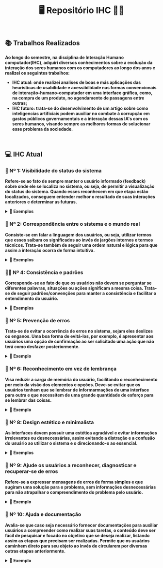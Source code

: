 <div align="center"> 
  <h1> <strong> 🖥️ Repositório IHC 👩‍💻</strong> </h1>
</div>
<br>
<h2> <strong> 📚 Trabalhos Realizados <strong> </h2>
<p>Ao longo do semestre,  na disciplina de Interação Humano computador(IHC), adquiri diversos conhecimentos sobre a evolução da interação dos seres humanos com os computadores ao longo dos anos e realizei os seguintes trabalhos: </p>
  <ul>
  <li><strong>IHC atual:</strong> onde realizei analises de boas e más aplicações das heurísticas de usabilidade e acessibilidade nas formas convencionais de interação-humano-computador em uma interface gráfica, como, na compra de um produto, no agendamento de passagens entre outras;  </li>
  <li><strong>IHC futuro:</strong> trata-se do desenvolvimento de um artigo sobre como inteligencias artificiais podem auxiliar no combate à corrupção em gastos públicos governamentais e a interação dessas IA's com os seres humanos, visando sempre as melhores formas de solucionar esse problema da sociedade. </li>
</ul>
<br>
<h2>💻 IHC Atual </h2>
<h3> 📍 Nº 1: Visibilidade do status do sistema </h3>
<p> Refere-se ao fato de sempre manter o usuário informado (feedback) sobre onde ele se localiza no sistema, ou seja, de permitir a visualização do status do sistema. Quando esses reconhecem em que etapa estão localizados, conseguem entender melhor o resultado de suas interações anteriores e determinar as futuras. </p>
<details>
  <summary> 📸 Exemplos </summary>
    <div align="center" height="30%"> 

![um](https://github.com/JuliaGayotto/Bertoti/assets/101027809/4e9e91b8-1b85-4756-a786-faf1cb5b909b)

</div>
  <p> IMAGEM 1 (ERRO❌) - opõe-se a heurística de número 1 por não apresentar feedback ao usuário de em que item do menu do sistema ele se encontra (feedback do status) . Esse tipo de erro pode causar confusão e perda de confiança no sistema. Uma forma de resolver seria, por exemplo, manter de uma cor diferente o item do menu da página que o usuário se localiza. </p>

  ![umacho](https://github.com/JuliaGayotto/Bertoti/assets/101027809/2a183086-9939-496d-8e24-626970350014)
  
 <p> IMAGEM 2 (ERRO❌) - esse caso contradiz a heurística de número 1 por não apresentar nenhum tipo de confirmação que a etapa de troca de senha foi concluída. Esse tipo de erro pode causar confusão ao usuário por não informar em que etapa ele se encontra (feedback do status). Uma forma de resolver seria, por exemplo, o sistema enviar uma mensagem de confirmação da troca após o botão de confirmar ser ativado. </p>
  <br>
  <div align="center" height="30%"> 

![umdois](https://github.com/JuliaGayotto/Bertoti/assets/101027809/fbb1cde4-9bac-4415-a27f-95911d827034)

  </div>
  <p> IMAGEM 3 (ACERTO✅) - trata-se de uma boa aplicação da heurística de número 1 por apresentar barra de progresso (feedback do status) para que o usuario consiga se localizar e compreender em que etapa do sistema ele está. </p>
  <br>
</details>
  
<h3> 🧠 Nº 2: Correspondência entre o sistema e o mundo real </h3>
<p> Consiste-se em falar a linguagem dos usuários, ou seja, utilizar termos que esses saibam os significados ao invés de jargões internos e termos técnicos. Trata-se também de seguir uma ordem natural e lógica para que assim a interação ocorra de forma intuitiva. </p>
<details>
  <summary>📸 Exemplos </summary> 
  <div align="center">
    
  ![dois2](https://github.com/JuliaGayotto/Bertoti/assets/101027809/c36bde9d-a9ab-4f15-8d15-19bb00c3b97f)

  </div>
<p> IMAGEM 4 (ERRO❌) - o SIGA não é um exemplo de site que aplica bem essa heurística pois as disciplinas no cronograma não estão ordenadas por ordem crescente de horário (que seria a ordem lógica) e sim ao acaso, o que deixa a interação pouco intuitiva e não natural. </p>
  <div align="center">
    
  ![dois](https://github.com/JuliaGayotto/Bertoti/assets/101027809/d4043d24-20b1-4bf9-9a5a-8c894bf1e0b6)

  </div>
 <p> IMAGEM 5 (ERRO❌) - a boa prática dessa heurística não é atendida nesse caso pois ocorre a utilização de termos técnicos (TAGS HTML), o que pode ocasionar confusão em diversos usuários por não compreenderem seus significado. </p>
 <br>
</details>
<h3> 👯‍♀️ Nº 4: Consistência e padrões </h3>
<p> Corresponde-se ao fato de que os usuários não devem se perguntar se diferentes palavras, situações ou ações significam a mesma coisa. Trata-se de seguir padrões/convenções para manter a consistência e facilitar o entendimento do usuário. </p>
  
<details>
  <summary>📸 Exemplos </summary> 
  <div align="center">
    
  ![quatro](https://github.com/JuliaGayotto/Bertoti/assets/101027809/52928000-d48f-421c-8224-e3542ad4c799)

  </div>
  <p> IMAGEM 6 (ERRO❌) - trata-se de um erro pois é uma mensagem sucesso, porém está apresentado com a cor vermelha, cor que por convenção remete a erro. Isso faz o usuário se questionar se a ação foi concluído ou se ocorreu um erro. Uma solução seria trocar a cor do aviso para verde. </p>
  <div align="center">
    
![quatro2](https://github.com/JuliaGayotto/Bertoti/assets/101027809/f562585c-3ae7-4ed5-922a-5454f2d48243)
    
  </div>
  <p> IMAGEM 7 (ERRO❌) - consiste-se em uma má prática por o botão de enviar não ser verde, o que geralmente é estabelecido por conveção, já que remete a ideia de sucesso. Além disso o laranja, também apresenta a ideia de que algo posso estar errado. Isso faz o usuário se questionar se brevemente se de fato o botão 1 é para enviar mensagens. Uma solução seria trocar a cor do botão de enviar para verde para concordar com a convenção. </p>
  <div align="center">
    
 ![quatro4](https://github.com/JuliaGayotto/Bertoti/assets/101027809/e29d4a9f-6d3e-4c08-b2e1-bae37754f273)

  </div>
  <p> IMAGEM 8 (ERRO❌) - é uma má prática pois faz o usuário brevemente se questionar se o botão de avançar é de fato para avançar, visto que geralmente por convenção a cor utilizada é verde que remete a sucesso e não laranja que passa a ideia de erro ou alerta. Uma solução seria trocar a cor do botão de avançar para verde para concordar com a convenção. </p>
  <div align="center">
    
![quatro5](https://github.com/JuliaGayotto/Bertoti/assets/101027809/ee73e39c-4f16-4594-8697-bd419990d4aa)
    
  </div>
  <p> IMAGEM 9 (ERRO❌) - é um erro pois faz o usuário questionar se sua ação ocorreu com sucesso ou se ocorreu um erro, já que a cor vermelha por padrão é utilizada quando um erro ou alerta ocorre e não quando a ação é realizada com sucesso. Uma solução seria trocar a cor da mensagem para verde para concordar com a ideia de sucesso. </p>
  <div align="center">
    
  ![quatrocerto](https://github.com/JuliaGayotto/Bertoti/assets/101027809/3daab954-78cd-4188-a67d-342d1e8a2fe8)

  </div>
  <p> IMAGEM 10 (ACERTO✅) - consiste-se em uma boa aplicação da heurística pois ao acertar um exercício o botão asssumiu a cor verde e enviou uma notificação também em verde para indicar sucesso. </p>
  <br>
</details>
<h3> 🚫 Nº 5: Prevenção de erros </h3>
<p> Trata-se de evitar a ocorrência de erros no sistema, sejam eles deslizes ou enganos. Uma boa forma de evitá-los, por exemplo, é apresentar aos usuários uma opção de confirmação ao ser solicitado uma ação que não terá como desfazer posteriormente. </p>
<details>
  <summary> 📸 Exemplo </summary> 
  <div align="center">
    
![5](https://github.com/JuliaGayotto/Bertoti/assets/101027809/a11b9299-f451-470c-a17d-4eaa1c03795a)
    
  </div>
  <p>IMAGEM 11 (ACERTO✅) - Um local que aplica bem esse conceito de evitar erros é o GitHub, onde ao deletarmos um repositório, por exemplo, pede a confirmação do usuário antes de realizar a exclusão. </p>
  <br>
</details>
<h3> 👀 Nº 6: Reconhecimento em vez de lembrança</h3>
<p> Visa reduzir a carga de memória do usuário, facilitando o reconhecimento por meio da  visão dos elementos e opções. Deve-se evitar que os usuários tenham que se lembrar de informarmações de uma interface para outra e que necessitem de uma grande quantidade de esforço para se lembrar das coisas. </p>
<details>
  <summary>📸 Exemplo </summary> 
  <div align="center">
   
![6](https://github.com/JuliaGayotto/Bertoti/assets/101027809/0de5c6da-2674-4d65-837a-91766625d1bd)

  </div>
  <p>IMAGEM 12 (ACERTO✅) - A Disney+ aplica bem a ideia de recordar por reconhecimento em vez de lembrença, pois ao invés de forçar o usuário a lembrar o que ele estava assistindo e onde parou, ela apresenta os conteúdos de forma simples para que ele facilmente note e só de olhar já reconheça os conteúdos que de fato estava vendo. </p>
  <br>
</details>
<h3> 🎨 Nº 8: Design estético e minimalista </h3>
<p> As interfaces devem possuir uma estética agradável e evitar informações irrelevantes ou desnecessárias, assim evitando a distração e a confusão do usuário ao utilizar o sistema e o direcionando-o ao essencial. </p>
<details>
  <summary>📸 Exemplos </summary> 
  <div align="center">
  
![oito](https://github.com/JuliaGayotto/Bertoti/assets/101027809/69f50d34-4da9-4f8b-9ddf-24747b3a5b7b)

  </div>
  <p>IMAGEM 13 (ERRO❌) - consiste-se em um design com muita informação (poluído), que apresenta diversos elementos que não necessáriamente são revelantes nessa etapa do processo. Como se trata de uma página de resultados de uma pesquisa poderiamos retirar informações como prazo de entrega, tipo de frete, quantidade de novos e usados etc e apresentar isso apenas quando o usuário selecionasse um produto específico, deixando assim o design mais minimalista.  </p>
  <div align="center">
    
  ![oito (2)](https://github.com/JuliaGayotto/Bertoti/assets/101027809/bafbf40c-def9-4b88-83e4-67ceef1e6f86)

  </div>
  <p>IMAGEM 14 (ERRO❌) - o botão de logout está localizado em um local pouco convencional e ainda possuí um design estranho que confunde o usuário e o faz questionar se aquilo de fato é um botão de sair ou não. Uma solução seria colocar o botão em um lugar mais intuitivo como a parte de baixo ou a extrema esquerda da parte de cima do menu, além de trocar o símbolo para algo que remete o logout, como o símbolo da porta com uma seta.  </p>
  <div align="center">
    
![oito2](https://github.com/JuliaGayotto/Bertoti/assets/101027809/3f993bfe-6dbd-4931-b75e-950ad98784f6)

    
  </div>
  <p>IMAGEM 15 (ERRO❌) - o design apresenta interface poluída por apresentar muitas informações ao mesmo tempo e isso ocasiona distrações ao usuário. A solução seria manter somente as informações realmente e frequentemente necessárias para que assim o design da interface fique mais agradável e não tenha diversas informações disputando o foco do usuário.</p>
  <div align="center">
 
![oito3](https://github.com/JuliaGayotto/Bertoti/assets/101027809/748c7c27-720c-4491-9621-6f9674de085f)
  
  </div>
  <p>IMAGEM 16 (ERRO❌) - a responsividade do SIGA deixa a desejar e transforma o design em um design confuso. Ao clicar em "solicitar" aparece um quadro fora da tabela disputando o espaço de tela com a tabela. Uma correção desse problema seria melhorar a resposividade do sistema para que o design se adapte corretamente em cada tipo de dispositivo. </p>
  <br>
</details>
<h3> 🔎 Nº 9: Ajude os usuários a  reconhecer, diagnosticar e recuperar-se de erros </h3>
<p> Refere-se a expressar mensagens de erros de forma simples e que sugiram uma solução para o problema, sem informações desnecessárias para não atrapalhar o compreendimento do problema pelo usuário. </p>
<details>
  <summary>📸 Exemplo </summary> 
  <div align="center">
      
 ![nove](https://github.com/JuliaGayotto/Bertoti/assets/101027809/df9c4625-f171-4ea6-b172-cd0184fe0757)
  
  </div>
  <p>IMAGEM 17 (ERRO❌) - não apresenta a mensagem de erro de forma clara, visto que mostra o código de erro. Isso pode confundir o usuário, além de ser uma informação desnecessária. A solução seria retirar o código de erro para que o usuário possa ver com clareza como resolver o problema. </p>
 <br>
</details>
<h3>📘  Nº 10: Ajuda e documentação</h3>
<p> Avalia-se que caso seja necessário fornecer documentações para auxiliar usuários a compreender como realizar suas tarefas, o conteúdo deve ser fácil de pesquisar e focado no objetivo que se deseja realizar, listando assim as etapas que precisam ser realizadas. Permite que os usuários caminhem direto para seu objeto ao invés de circularem por diversas outras etapas anteriormente.</p>
<details>
  <summary>📸 Exemplo </summary> 
  <div align="center">
   
![dez](https://github.com/JuliaGayotto/Bertoti/assets/101027809/71b0292d-232c-4340-bcfa-d66ce61f6336)

  </div>
  <p>IMAGEM 18 (ACERTO✅) - demostra uma boa prática pois apresenta uma ajuda ao usuário para que esse possa chegar de forma rápida e direta ao seu objetivo, sem ter que passar por diversas outras etapas primeiro. </p>
</details>
